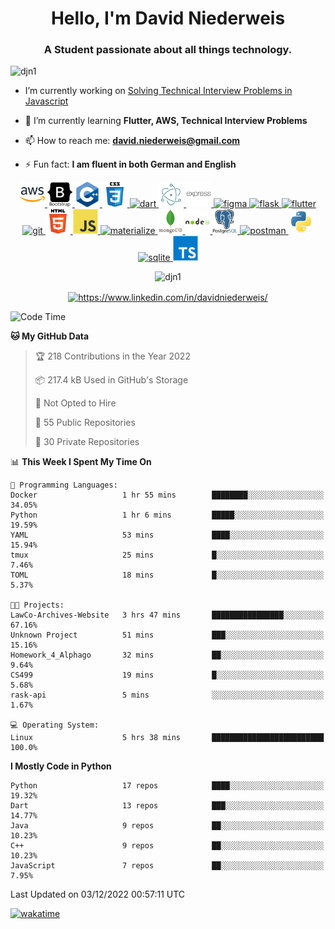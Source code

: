 <h1 align="center">Hello, I'm David Niederweis</h1>
<h3 align="center">A Student passionate about all things technology.</h3>

<p align="left"> <img src="https://komarev.com/ghpvc/?username=djn1" alt="djn1" /> </p>

- I’m currently working on [Solving Technical Interview Problems in Javascript](https://github.com/DJN1/CTCI)

- 🌱 I’m currently learning **Flutter, AWS, Technical Interview Problems**

- 📫 How to reach me: **david.niederweis@gmail.com**

- ⚡ Fun fact: **I am fluent in both German and English**

<p align="center"> 
    <a href="https://aws.amazon.com" target="_blank">  <img src="https://raw.githubusercontent.com/devicons/devicon/master/icons/amazonwebservices/amazonwebservices-original-wordmark.svg" alt="aws" width="40" height="40"/> </a> 
    <a href="https://getbootstrap.com" target="_blank"> <img src="https://raw.githubusercontent.com/devicons/devicon/master/icons/bootstrap/bootstrap-plain-wordmark.svg" alt="bootstrap" width="40" height="40"/> </a>
    <a href="https://www.w3schools.com/cpp/" target="_blank"> <img src="https://raw.githubusercontent.com/devicons/devicon/master/icons/cplusplus/cplusplus-original.svg" alt="cplusplus" width="40" height="40"/> </a> 
    <a href="https://www.w3schools.com/css/" target="_blank"> <img src="https://raw.githubusercontent.com/devicons/devicon/master/icons/css3/css3-original-wordmark.svg" alt="css3" width="40" height="40"/> </a> 
    <a href="https://dart.dev" target="_blank"> <img src="https://www.vectorlogo.zone/logos/dartlang/dartlang-icon.svg" alt="dart" width="40" height="40"/> </a> 
    <a href="https://www.electronjs.org" target="_blank"> <img src="https://raw.githubusercontent.com/devicons/devicon/master/icons/electron/electron-original.svg" alt="electron" width="40" height="40"/> </a> 
    <a href="https://expressjs.com" target="_blank"> <img src="https://raw.githubusercontent.com/devicons/devicon/master/icons/express/express-original-wordmark.svg" alt="express" width="40" height="40"/> </a> 
    <a href="https://www.figma.com/" target="_blank"> <img src="https://www.vectorlogo.zone/logos/figma/figma-icon.svg" alt="figma" width="40" height="40"/> </a> 
    <a href="https://flask.palletsprojects.com/" target="_blank"> <img src="https://www.vectorlogo.zone/logos/pocoo_flask/pocoo_flask-icon.svg" alt="flask" width="40" height="40"/> </a> 
    <a href="https://flutter.dev" target="_blank"> <img src="https://www.vectorlogo.zone/logos/flutterio/flutterio-icon.svg" alt="flutter" width="40" height="40"/> </a> 
    <a href="https://git-scm.com/" target="_blank"> <img src="https://www.vectorlogo.zone/logos/git-scm/git-scm-icon.svg" alt="git" width="40" height="40"/> </a> 
    <a href="https://www.w3.org/html/" target="_blank"> <img src="https://raw.githubusercontent.com/devicons/devicon/master/icons/html5/html5-original-wordmark.svg" alt="html5" width="40" height="40"/> </a> 
    <a href="https://developer.mozilla.org/en-US/docs/Web/JavaScript" target="_blank"> <img src="https://raw.githubusercontent.com/devicons/devicon/master/icons/javascript/javascript-original.svg" alt="javascript" width="40" height="40"/> </a> 
    <a href="https://materializecss.com/" target="_blank"> <img src="https://raw.githubusercontent.com/prplx/svg-logos/5585531d45d294869c4eaab4d7cf2e9c167710a9/svg/materialize.svg" alt="materialize" width="40" height="40"/> </a> 
    <a href="https://www.mongodb.com/" target="_blank"> <img src="https://raw.githubusercontent.com/devicons/devicon/master/icons/mongodb/mongodb-original-wordmark.svg" alt="mongodb" width="40" height="40"/> </a> 
    <a href="https://nodejs.org" target="_blank"> <img src="https://raw.githubusercontent.com/devicons/devicon/master/icons/nodejs/nodejs-original-wordmark.svg" alt="nodejs" width="40" height="40"/> </a> 
    <a href="https://www.postgresql.org" target="_blank"> <img src="https://raw.githubusercontent.com/devicons/devicon/master/icons/postgresql/postgresql-original-wordmark.svg" alt="postgresql" width="40" height="40"/> </a> 
    <a href="https://postman.com" target="_blank"> <img src="https://www.vectorlogo.zone/logos/getpostman/getpostman-icon.svg" alt="postman" width="40" height="40"/> </a> 
    <a href="https://www.python.org" target="_blank"> <img src="https://raw.githubusercontent.com/devicons/devicon/master/icons/python/python-original.svg" alt="python" width="40" height="40"/> </a> 
    <a href="https://www.sqlite.org/" target="_blank"> <img src="https://www.vectorlogo.zone/logos/sqlite/sqlite-icon.svg" alt="sqlite" width="40" height="40"/> </a> 
    <a href="https://www.typescriptlang.org/" target="_blank"> <img src="https://raw.githubusercontent.com/devicons/devicon/master/icons/typescript/typescript-original.svg" alt="typescript" width="40" height="40"/> </a> 
</p>
<p align="center"> <img src="https://github-readme-stats.vercel.app/api?username=djn1&show_icons=true&locale=en" alt="djn1" /> </p>

<p align="center">
<a href="https://linkedin.com/in/https://www.linkedin.com/in/davidniederweis/" target="blank"><img align="center" src="https://cdn.jsdelivr.net/npm/simple-icons@3.0.1/icons/linkedin.svg" alt="https://www.linkedin.com/in/davidniederweis/" height="20" width="20" /></a>
</p>

<!--START_SECTION:waka-->
![Code Time](http://img.shields.io/badge/Code%20Time-1%2C912%20hrs%2057%20mins-blue)

**🐱 My GitHub Data** 

> 🏆 218 Contributions in the Year 2022
 > 
> 📦 217.4 kB Used in GitHub's Storage 
 > 
> 🚫 Not Opted to Hire
 > 
> 📜 55 Public Repositories 
 > 
> 🔑 30 Private Repositories  
 > 
📊 **This Week I Spent My Time On** 

```text
💬 Programming Languages: 
Docker                   1 hr 55 mins        ████████░░░░░░░░░░░░░░░░░   34.05% 
Python                   1 hr 6 mins         █████░░░░░░░░░░░░░░░░░░░░   19.59% 
YAML                     53 mins             ████░░░░░░░░░░░░░░░░░░░░░   15.94% 
tmux                     25 mins             █░░░░░░░░░░░░░░░░░░░░░░░░   7.46% 
TOML                     18 mins             █░░░░░░░░░░░░░░░░░░░░░░░░   5.37%

🐱‍💻 Projects: 
LawCo-Archives-Website   3 hrs 47 mins       ████████████████░░░░░░░░░   67.16% 
Unknown Project          51 mins             ███░░░░░░░░░░░░░░░░░░░░░░   15.16% 
Homework_4_Alphago       32 mins             ██░░░░░░░░░░░░░░░░░░░░░░░   9.64% 
CS499                    19 mins             █░░░░░░░░░░░░░░░░░░░░░░░░   5.68% 
rask-api                 5 mins              ░░░░░░░░░░░░░░░░░░░░░░░░░   1.67%

💻 Operating System: 
Linux                    5 hrs 38 mins       █████████████████████████   100.0%

```

**I Mostly Code in Python** 

```text
Python                   17 repos            ████░░░░░░░░░░░░░░░░░░░░░   19.32% 
Dart                     13 repos            ███░░░░░░░░░░░░░░░░░░░░░░   14.77% 
Java                     9 repos             ██░░░░░░░░░░░░░░░░░░░░░░░   10.23% 
C++                      9 repos             ██░░░░░░░░░░░░░░░░░░░░░░░   10.23% 
JavaScript               7 repos             ██░░░░░░░░░░░░░░░░░░░░░░░   7.95%

```



 Last Updated on 03/12/2022 00:57:11 UTC
<!--END_SECTION:waka-->
[![wakatime](https://wakatime.com/badge/user/431410f4-f5aa-41b8-9d09-ec8ea150c299.svg)](https://wakatime.com/@431410f4-f5aa-41b8-9d09-ec8ea150c299)
